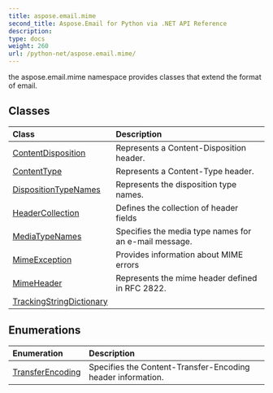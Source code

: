 ```yaml
---
title: aspose.email.mime
second_title: Aspose.Email for Python via .NET API Reference
description: 
type: docs
weight: 260
url: /python-net/aspose.email.mime/
---
```



the aspose.email.mime namespace provides classes that extend the format of email.

## Classes
| Class | Description |
| :- | :- |
|[ContentDisposition](/email/python-net/aspose.email.mime/contentdisposition/)|Represents a Content-Disposition header.|
|[ContentType](/email/python-net/aspose.email.mime/contenttype/)|Represents a Content-Type header.|
|[DispositionTypeNames](/email/python-net/aspose.email.mime/dispositiontypenames/)|Represents the disposition type names.|
|[HeaderCollection](/email/python-net/aspose.email.mime/headercollection/)|Defines the collection of header fields|
|[MediaTypeNames](/email/python-net/aspose.email.mime/mediatypenames/)|Specifies the media type names for an e-mail message.|
|[MimeException](/email/python-net/aspose.email.mime/mimeexception/)|Provides information about MIME errors|
|[MimeHeader](/email/python-net/aspose.email.mime/mimeheader/)|Represents the mime header defined in RFC 2822.|
|[TrackingStringDictionary](/email/python-net/aspose.email.mime/trackingstringdictionary/)||
## Enumerations
| Enumeration | Description |
| :- | :- |
|[TransferEncoding](/email/python-net/aspose.email.mime/transferencoding/)|Specifies the Content-Transfer-Encoding header information.|
